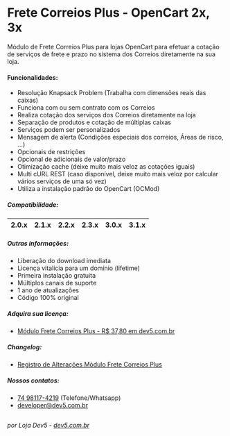 # Frete Correios Plus - OpenCart 2x, 3x
Módulo de Frete Correios Plus para lojas OpenCart para efetuar a cotação de serviços de frete e prazo no sistema dos Correios diretamente na sua loja.

#### Funcionalidades:
- Resolução Knapsack Problem (Trabalha com dimensões reais das caixas)
- Funciona com ou sem contrato com os Correios
- Realiza cotação dos serviços dos Correios diretamente na loja
- Separação de produtos e cotação de múltiplas caixas
- Serviços podem ser personalizados
- Mensagem de alerta (Condições especiais dos correios, Áreas de risco, ...)
- Opcionais de restrições
- Opcional de adicionais de valor/prazo
- Otimização cache (deixe muito mais veloz as cotações iguais)
- Multi cURL REST (caso disponível, deixe muito mais veloz por calcular vários serviços de uma só vez)
- Utiliza a instalação padrão do OpenCart (OCMod)

##### Compatibilidade:
|2.0.x|2.1.x|2.2.x|2.3.x|3.0.x|3.1.x|
|-|-|-|-|-|-|

##### Outras informações:
- Liberação do download imediata
- Licença vitalícia para um domínio (lifetime)
- Primeira instalação gratuita
- Múltiplos canais de suporte
- 1 ano de atualizações
- Código 100% original

##### Adquira sua licença:
- [Módulo Frete Correios Plus - R$ 37,80 em dev5.com.br](https://dev5.com.br/opencart/fretes/correios)

##### Changelog:
- [Registro de Alterações Módulo Frete Correios Plus](https://dev5.com.br/opencart/fretes/correios#changelog)

##### Nossos contatos:
- [74 98117-4219](https://api.whatsapp.com/send?phone=5574981174219) (Telefone/Whatsapp)
- [developer@dev5.com.br](mailto:developer@dev5.com.br)
##
###### por Loja Dev5 - [dev5.com.br](https://dev5.com.br)
